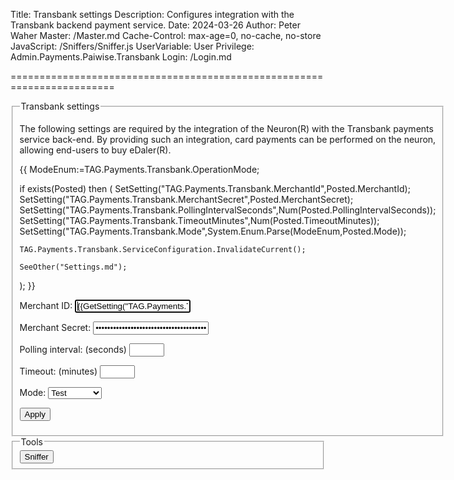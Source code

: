 Title: Transbank settings
Description: Configures integration with the Transbank backend payment service.
Date: 2024-03-26
Author: Peter Waher
Master: /Master.md
Cache-Control: max-age=0, no-cache, no-store
JavaScript: /Sniffers/Sniffer.js
UserVariable: User
Privilege: Admin.Payments.Paiwise.Transbank
Login: /Login.md

========================================================================

<form action="Settings.md" method="post">
<fieldset>
<legend>Transbank settings</legend>

The following settings are required by the integration of the Neuron(R) with the Transbank payments service back-end. 
By providing such an integration, card payments can be performed on the neuron, allowing end-users to buy eDaler(R).

{{
ModeEnum:=TAG.Payments.Transbank.OperationMode;

if exists(Posted) then
(
	SetSetting("TAG.Payments.Transbank.MerchantId",Posted.MerchantId);
	SetSetting("TAG.Payments.Transbank.MerchantSecret",Posted.MerchantSecret);
	SetSetting("TAG.Payments.Transbank.PollingIntervalSeconds",Num(Posted.PollingIntervalSeconds));
	SetSetting("TAG.Payments.Transbank.TimeoutMinutes",Num(Posted.TimeoutMinutes));
	SetSetting("TAG.Payments.Transbank.Mode",System.Enum.Parse(ModeEnum,Posted.Mode));

	TAG.Payments.Transbank.ServiceConfiguration.InvalidateCurrent();

	SeeOther("Settings.md");
);
}}

<p>
<label for="MerchantId">Merchant ID:</label>  
<input type="text" id="MerchantId" name="MerchantId" value='{{GetSetting("TAG.Payments.Transbank.MerchantId","")}}' autofocus required title="Merchant ID identifying the Trust Provider in the Transbank backend."/>
</p>

<p>
<label for="MerchantSecret">Merchant Secret:</label>  
<input type="password" id="MerchantSecret" name="MerchantSecret" value='{{GetSetting("TAG.Payments.Transbank.MerchantSecret","")}}' title="Merchant Secret."/>
</p>

<p>
<label for="PollingIntervalSeconds">Polling interval: (seconds)</label>  
<input type="number" id="PollingIntervalSeconds" name="PollingIntervalSeconds" min="1" max="60" step="1" value='{{GetSetting("TAG.Payments.Transbank.PollingIntervalSeconds",2)}}' required title="Interval (in seconds) with which to check the status of an ongoing request."/>
</p>

<p>
<label for="TimeoutMinutes">Timeout: (minutes)</label>  
<input type="number" id="TimeoutMinutes" name="TimeoutMinutes" min="5" max="60" value='{{GetSetting("TAG.Payments.Transbank.TimeoutMinutes",5)}}' required title="Maximum amount of time to wait (in minutes) before cancelling an open banking request."/>
</p>

<p>
<label for="Mode">Mode:</label>  
<select name="Mode" id="Mode" required>
<option value="Test"{{Mode:=GetSetting("TAG.Payments.Transbank.Mode",ModeEnum.Test); Mode=ModeEnum.Test?" selected" : ""}}>Test</option>
<option value="Production"{{Mode=ModeEnum.Production?" selected" : ""}}>Production</option>
</select>
</p>

<button type="submit" class="posButton">Apply</button>
</fieldset>

<fieldset>
<legend>Tools</legend>
<button type="button" class="posButton"{{
if User.HasPrivilege("Admin.Communication.Transbank") and User.HasPrivilege("Admin.Communication.Sniffer") then
	" onclick=\"OpenSniffer('Sniffer.md')\""
else
	" disabled"
}}>Sniffer</button>
</fieldset>
</form>